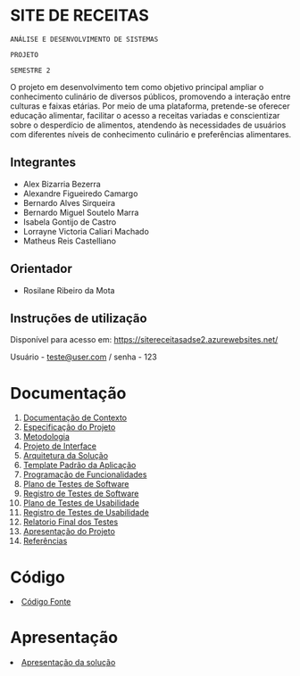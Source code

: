 # SITE DE RECEITAS

`ANÁLISE E DESENVOLVIMENTO DE SISTEMAS`

`PROJETO`

`SEMESTRE 2`

O projeto em desenvolvimento tem como objetivo principal ampliar o conhecimento culinário de diversos públicos, promovendo a interação entre culturas e faixas etárias. Por meio de uma plataforma, pretende-se oferecer educação alimentar, facilitar o acesso a receitas variadas e conscientizar sobre o desperdício de alimentos, atendendo às necessidades de usuários com diferentes níveis de conhecimento culinário e preferências alimentares.

## Integrantes

* Alex Bizarria Bezerra
* Alexandre Figueiredo Camargo
* Bernardo Alves Sirqueira
* Bernardo Miguel Soutelo Marra
* Isabela Gontijo de Castro
* Lorrayne Victoria Caliari Machado
* Matheus Reis Castelliano

## Orientador

* Rosilane Ribeiro da Mota

## Instruções de utilização

Disponível para acesso em: https://sitereceitasadse2.azurewebsites.net/

Usuário - teste@user.com / senha - 123

# Documentação

<ol>
<li><a href="docs/01-Documentação de Contexto.md"> Documentação de Contexto</a></li>
<li><a href="docs/02-Especificação do Projeto.md"> Especificação do Projeto</a></li>
<li><a href="docs/03-Metodologia.md"> Metodologia</a></li>
<li><a href="docs/04-Projeto de Interface.md"> Projeto de Interface</a></li>
<li><a href="docs/05-Arquitetura da Solução.md"> Arquitetura da Solução</a></li>
<li><a href="docs/06-Template Padrão da Aplicação.md"> Template Padrão da Aplicação</a></li>
<li><a href="docs/07-Programação de Funcionalidades.md"> Programação de Funcionalidades</a></li>
<li><a href="docs/08-Plano de Testes de Software.md"> Plano de Testes de Software</a></li>
<li><a href="docs/09-Registro de Testes de Software.md"> Registro de Testes de Software</a></li>
<li><a href="docs/10-Plano de Testes de Usabilidade.md"> Plano de Testes de Usabilidade</a></li>
<li><a href="docs/11-Registro de Testes de Usabilidade.md"> Registro de Testes de Usabilidade</a></li>
<li><a href="docs/12-Relatorio Final dos Testes"> Relatorio Final dos Testes</a></li>
<li><a href="docs/13-Apresentação do Projeto.md"> Apresentação do Projeto</a></li>
<li><a href="docs/14-Referências.md"> Referências</a></li>
</ol>

# Código

<li><a href="src/"> Código Fonte</a></li>

# Apresentação

<li><a href="presentation/README.md"> Apresentação da solução</a></li>
